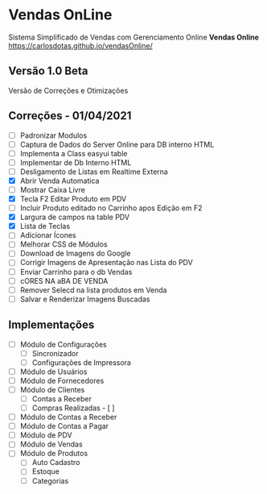 # Vendas OnLine

Sistema Simplificado de Vendas com Gerenciamento Online **Vendas Online**
https://carlosdotas.github.io/vendasOnline/

## Versão 1.0 Beta 
Versão de Correções e Otimizações
## Correções - 01/04/2021 
 - [ ] Padronizar Modulos
 - [ ] Captura de Dados do Server Online para DB interno HTML
 - [ ] Implementa a Class easyui table
 - [ ] Implementar de Db Interno HTML
 - [ ] Desligamento de Listas em Realtime Externa
 - [x] Abrir Venda Automatica
 - [ ] Mostrar Caixa Livre
 - [x] Tecla F2 Editar Produto em PDV
 - [ ] Incluir Produto editado no Carrinho apos Edição em F2
 - [x] Largura de campos na table PDV
 - [x] Lista de Teclas
 - [ ] Adicionar Ícones
 - [ ] Melhorar CSS de Módulos
 - [ ] Download de Imagens do Google
 - [ ] Corrigir Imagens de Apresentação nas Lista do PDV
 - [ ] Enviar Carrinho para o db Vendas
 - [ ] cORES NA aBA DE VENDA
 - [ ] Remover Selecd na lista produtos em Venda
 - [ ] Salvar e Renderizar Imagens Buscadas
 
## Implementações
 - [ ] Módulo de Configurações
 	 - [ ] Sincronizador
 	 - [ ] Configurações de Impressora
 - [ ] Módulo de Usuários
 - [ ] Módulo  de Fornecedores
 - [ ] Módulo de Clientes
	 - [ ] Contas a Receber
	 - [ ] Compras Realizadas - [ ] 
 - [ ] Módulo  de Contas a Receber
 - [ ] Módulo de Contas a Pagar
 - [ ] Módulo de PDV
 - [ ] Módulo de Vendas
 - [ ] Módulo de Produtos
	 - [ ] Auto Cadastro
	 - [ ] Estoque
	 - [ ] Categorias

```
